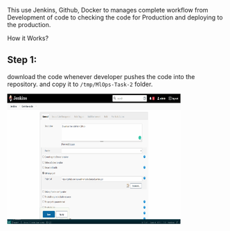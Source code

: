 This use Jenkins, Github, Docker to manages complete workflow from Development of code to checking the code for Production and deploying to the production.

How it Works?
## Step 1:
download the code whenever developer pushes the code into the repository.
and copy it to `/tmp/MlOps-Task-2` folder.

<img src="/Gif's/Get-The-Code.gif" alt="Get-The-Code" width="400" height="300">
